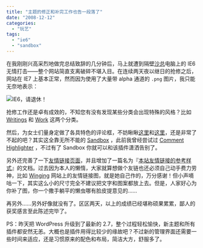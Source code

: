 ```yaml
---
title: "主题的修正和补完工作也告一段落了"
date: "2008-12-12"
categories: 
  - "玩艺"
tags: 
  - "ie6"
  - "sandbox"
---
```


在我刚刚兴高采烈地做完总结致辞的几分钟后，马上就遭到隔壁[沙总](http://digitalm.cn/)电脑上的 IE6 无情打击——整个网站简直支离破碎不堪入目。在连续两天夜以继日的抢修之后，网站在 IE7 上基本正常，然而因为使用了大量带 alpha 通道的 `.png` 图片，我只能无奈地表示：  

![IE6，请退休！](https://media.kaerozhi.com/2025/06/df745c95481273952e3f8b50c4895707.webp)

抢修工作还是卓有成效的，不知您有没有发现某些分类会出现特殊的风格？比如 [Writings](/categories/writings/) 和 [Work](/categories/projects/) 这两个分类。 

然后，为女士们量身定做了各具特色的评论框，不妨瞅瞅[这里](http://kaero.files.wordpress.com/2008/12/image21.png2008/12/11/%e5%9c%a8%e7%99%bd%e5%ae%ab%e8%90%bd%e6%88%90%e4%bb%aa%e5%bc%8f%e4%b8%8a%e7%9a%84%e6%80%bb%e7%bb%93%e8%87%b4%e8%be%9e/#comment-794)和[这里](http://kaero.files.wordpress.com/2008/12/image21.png2008/12/11/%e5%9c%a8%e7%99%bd%e5%ae%ab%e8%90%bd%e6%88%90%e4%bb%aa%e5%bc%8f%e4%b8%8a%e7%9a%84%e6%80%bb%e7%bb%93%e8%87%b4%e8%be%9e/#comment-794)，还是非常了不起的吧？其实这全靠无所不能的 [Sandbox](http://www.plaintxt.org/themes/sandbox/ "Sandbox 主题官方网站") ，此前我曾经尝试过 [Comment Highlighter](http://kamajole.dk/blog/plugins/comment-highlighter) ，不过有了 Sandbox 你就可以和该插件潇洒告别了。

另外还完善了一下[友情链接页面](/links/)，并且增加了一篇名为『[本站友情链接的参考样式](/links/guide/)』的文档。过去因为本人的懒惰，大家就算想做个友链也还必须自己动手费力劳神，比如 [Winging](http://www.xwingx.com/blog/ "Winging - in-Silence") 网站上的友情链接图，就是她自己作的，万分感谢！但小声嘀咕一下，其实这么小的尺寸完全不建议把文字和图案都放上去。但是，人家好心为你补了图，你一个撒手躺平的懒虫哪有脸皮提意见的……

再另外……另外好像就没有了。区区两天，以上的成绩已经堪称硕果累累，鄙人的获奖感言至此陈述完毕了。

PS：昨天把 WordPress 升级到了最新的 2.7，整个过程轻松愉快，新主题和所有插件都安然无恙。大概也是插件用得比较少的缘故吧？不过新的管理界面还需要一些时间来适应，还是习惯原来的配色和布局，简洁大方，舒服多了。
